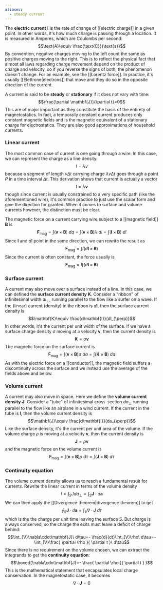```yaml
---
aliases:
  - steady current
---
```

The **electric current** $\mathbf{I}$ is the rate of change of [[electric charge]] in a given point. In other words, it's how much charge is passing through a location. It is measured in Amperes, which are Coulombs per second:
$$\text{A}\equiv \frac{\text{C}}{\text{s}}$$
By convention, negative charges moving to the left count the same as positive charges moving to the right. This is to reflect the physical fact that almost all laws regarding charge movement depend on the product of charge and velocity, so if you reverse the signs of both, the phenomenon doesn't change. For an example, see the [[Lorentz force]]. In practice, it's usually [[Elettrone|electrons]] that move and they do so in the opposite direction of the current.

A current is said to be **steady** or **stationary** if it does not vary with time:
$$\frac{\partial \mathbf{J}}{\partial t}=0$$
This are of major important as they constitute the basis of the entirety of magnetostatics.  In fact, a temporally constant current produces only constant magnetic fields and is the magnetic equivalent of a stationary charge for electrostatics. They are also good approximations of household currents.
### Linear current
The most common case of current is one going through a wire. In this case, we can represent the charge as a line density:
$$I=\lambda v$$
because a segment of length $v\Delta t$ carrying charge $\lambda v\Delta t$ goes through a point $P$ in a time interval $\Delta t$. This derivation shows that current is actually a vector
$$\mathbf{I}=\lambda \mathbf{v}$$
though since current is usually constrained to a very specific path (like the aforementioned wire), it's common practice to just use the scalar form and give the direction for granted. When it comes to surface and volume currents however, the distinction must be clear.

The magnetic force on a current carrying wire subject to a [[magnetic field]] $\mathbf{B}$ is
$$\mathbf{F}_\text{mag}=\int(\mathbf{v}\times \mathbf{B})\ dq=\int(\mathbf{v}\times \mathbf{B})\lambda\ dl=\int(\mathbf{I}\times \mathbf{B})\ dl$$
Since $\mathbf{I}$ and $d\mathbf{I}$ point in the same direction, we can rewrite the result as
$$\mathbf{F}_\text{mag}=\int I(d\mathbf{I}\times \mathbf{B})$$
Since the current is often constant, the force usually is
$$\mathbf{F}_\text{mag}=I\int(d\mathbf{I}\times \mathbf{B})$$
### Surface current
A current may also move over a surface instead of a line. In this case, we can defined the **surface current density** $\mathbf{K}$. Consider a "ribbon" of infinitesimal width $dl_{\perp}$, running parallel to the flow like a surfer on a wave. If the (linear) current (density) in the ribbon is $d\mathbf{I}$, then the surface current density is
$$\mathbf{K}\equiv \frac{d\mathbf{I}}{dl_{\perp}}$$
In other words, it's the current per unit width of the surface. If we have a surface charge density $\sigma$ moving at a velocity $\mathbf{v}$, then the current density is
$$\mathbf{K}=\sigma \mathbf{v}$$
The magnetic force on the surface current is
$$\mathbf{F}_\text{mag}=\int(\mathbf{v}\times \mathbf{B})\sigma\ da=\int(\mathbf{K}\times \mathbf{B})\ da$$
As with the electric force on a [[conductor]], the magnetic field suffers a discontinuity across the surface and we instead use the average of the fields above and below.
### Volume current
A current may also move in space. Here we define the **volume current density** $\mathbf{J}$. Consider a "tube" of infinitesimal cross-section $da_{\perp}$ running parallel to the flow like an airplane in a wind current. If the current in the tube is $\mathbf{I}$, then the volume current density is
$$\mathbf{J}\equiv \frac{d\mathbf{I}}{da_{\perp}}$$
Like the surface density, it's the current per unit area of the volume. If the volume charge $\rho$ is moving at a velocity $\mathbf{v}$, then the current density is
$$\mathbf{J}=\rho \mathbf{v}$$
and the magnetic force on the volume current is
$$\mathbf{F}_\text{mag}=\int(\mathbf{v}\times \mathbf{B})\rho\ d\tau=\int(\mathbf{J}\times \mathbf{B})\ d\tau$$
### Continuity equation
The volume current density allows us to reach a fundamental result for currents. Rewrite the linear current in terms of the volume density
$$I=\int_{S}Jda_{\perp}=\int_{S}\mathbf{J}\cdot d\mathbf{a}$$
We can then apply the [[Divergence theorem|divergence theorem]] to get
$$\oint_{S}\mathbf{J}\cdot d\mathbf{a}=\int_{V}\nabla\cdot\mathbf{J}\ d\tau$$
which is the the charge per unit time leaving the surface $S$. But charge is always conserved, so the charge the exits must leave a deficit of charge behind:
$$\int_{V}\nabla\cdot\mathbf{J}\ d\tau=- \frac{d}{dt}\int_{V}\rho\ d\tau=-\int_{V}\frac{ \partial \rho }{ \partial t }\ d\tau$$
Since there is no requirement on the volume chosen, we can extract the integrands to get the **continuity equation**:
$$\boxed{\nabla\cdot\mathbf{J}=- \frac{ \partial \rho }{ \partial t } }$$
This is the mathematical statement that encapsulates local charge conservation. In the magnetostatic case, it becomes
$$\nabla\cdot\mathbf{J}=0$$
